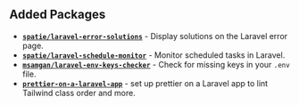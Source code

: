 ## Added Packages
- [**`spatie/laravel-error-solutions`**](https://spatie.be/docs/laravel-error-solutions/v1/introduction) - Display solutions on the Laravel error page.
- [**`spatie/laravel-schedule-monitor`**](https://github.com/spatie/laravel-schedule-monitor) - Monitor scheduled tasks in Laravel.
- [**`msamgan/laravel-env-keys-checker`**](https://github.com/msamgan/laravel-env-keys-checker) - Check for missing keys in your `.env` file.
- [**`prettier-on-a-laravel-app`**](https://mattstauffer.com/blog/how-to-set-up-prettier-on-a-laravel-app-to-lint-tailwind-class-order-and-more/) - set up prettier on a Laravel app to lint Tailwind class order and more.
